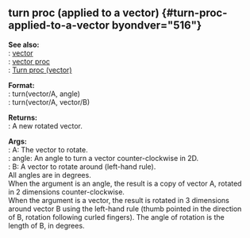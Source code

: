 ## turn proc (applied to a vector) {#turn-proc-applied-to-a-vector byondver="516"}    
**See also:**    
:   [vector](/vector)    
:   [vector proc](/proc/vector)    
:   [Turn proc (vector)](/vector/proc/Turn)    
<!-- -->    
**Format:**    
:   turn(vector/A, angle)    
:   turn(vector/A, vector/B)    
<!-- -->    
**Returns:**    
:   A new rotated vector.    
<!-- -->    
**Args:**    
:   A: The vector to rotate.    
:   angle: An angle to turn a vector counter-clockwise in 2D.    
:   B: A vector to rotate around (left-hand rule).    
All angles are in degrees.    
When the argument is an angle, the result is a copy of vector A, rotated    
in 2 dimensions counter-clockwise.    
When the argument is a vector, the result is rotated in 3 dimensions    
around vector B using the left-hand rule (thumb pointed in the direction    
of B, rotation following curled fingers). The angle of rotation is the    
length of B, in degrees.  